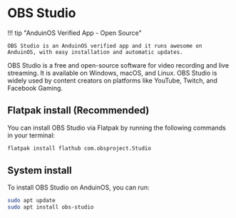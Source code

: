 # OBS Studio

!!! tip "AnduinOS Verified App - Open Source"

    OBS Studio is an AnduinOS verified app and it runs awesome on AnduinOS, with easy installation and automatic updates.

OBS Studio is a free and open-source software for video recording and live streaming. It is available on Windows, macOS, and Linux. OBS Studio is widely used by content creators on platforms like YouTube, Twitch, and Facebook Gaming.

## Flatpak install (Recommended)

You can install OBS Studio via Flatpak by running the following commands in your terminal:

```bash
flatpak install flathub com.obsproject.Studio
```

## System install

To install OBS Studio on AnduinOS, you can run:

```bash
sudo apt update
sudo apt install obs-studio
```
